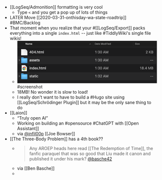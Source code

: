 - [[LogSeq/Admonition]] formatting is very cool
	- Type `<` and you get a pop up of lots of things
- LATER Move [[2020-03-31-onthisday-wa-state-roadtrip]] #BMC/Backlog
- That moment when you realize that your #[[LogSeq/Export]] packs everything into a single `index.html` -- just like #TiddlyWiki's single file wikis!
	- ![Screen Shot 2023-01-07 at 1.33.54 AM.png](../assets/Screen_Shot_2023-01-07_at_1.33.54_AM_1673084238395_0.png) #screenshot
	- 18MB! No wonder it is slow to load!
	- I really don't want to have to build a #Hugo site using [[LogSeq/Schrödinger Plugin]] but it may be the only sane thing to do
- [[Laion]]
	- “Truly open AI”
	- Working on building an #opensource #ChatGPT with [[Open Assistant]]
	- via [@infil00p](https://mastodon.cloud/@infil00p/109646434263812257) [[Joe Bowser]]
- [[The Three-Body Problem]] has a 4th book??
	- > Any AROEP heads here read [[The Redemption of Time]], the fanfic paraquel that was so good that Liu made it canon and published it under his mark?
	  > [@basche42](https://twitter.com/basche42/status/1611790966544801792)
	- via [[Ben Basche]]
	-